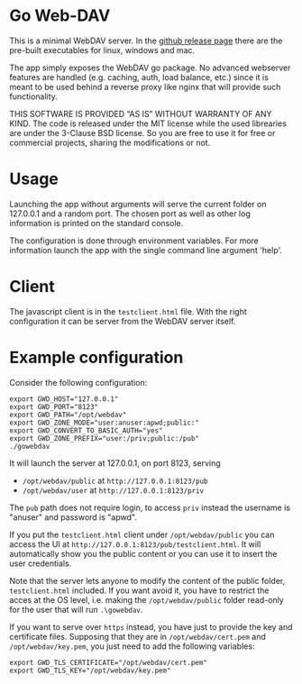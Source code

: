 
# Go Web-DAV

This is a minimal WebDAV server. In the [github release
page](https://github.com/pocomane/gowebdav/releases/latest) there are the pre-built
executables for linux, windows and mac.

The app simply exposes the WebDAV go package. No advanced webserver features are
handled (e.g. caching, auth, load balance, etc.) since it is meant to be used
behind a reverse proxy like nginx that will provide such functionality.

THIS SOFTWARE IS PROVIDED “AS IS” WITHOUT WARRANTY OF ANY KIND. The code is
released under the MIT license while the used librearies are under the 3-Clause
BSD license. So you are free to use it for free or commercial projects,
sharing the modifications or not.

# Usage

Launching the app without arguments will serve the current folder on 127.0.0.1
and a random port. The chosen port as well as other log information is printed
on the standard console.

The configuration is done through environment variables. For more information
launch the app with the single command line argument 'help'.

# Client

The javascript client is in the `testclient.html` file. With the right
configuration it can be server from the WebDAV server itself.

# Example configuration

Consider the following configuration:

~~~
export GWD_HOST="127.0.0.1"
export GWD_PORT="8123"
export GWD_PATH="/opt/webdav"
export GWD_ZONE_MODE="user:anuser:apwd;public:"
export GWD_CONVERT_TO_BASIC_AUTH="yes"
export GWD_ZONE_PREFIX="user:/priv;public:/pub"
./gowebdav
~~~

It will launch the server at 127.0.0.1, on port 8123, serving

- `/opt/webdav/public` at `http://127.0.0.1:8123/pub`
- `/opt/webdav/user` at `http://127.0.0.1:8123/priv`

The `pub` path does not require login, to access `priv` instead the username is
"anuser" and password is "apwd".

If you put the `testclient.html` client under `/opt/webdav/public` you can
access the UI at `http://127.0.0.1:8123/pub/testclient.html`. It will
automatically show you the public content or you can use it to insert the user
credentials.

Note that the server lets anyone to modify the content of the public folder,
`testclient.html` included. If you want avoid it, you have to restrict the
acces at the OS level, i.e. making the `/opt/webdav/public` folder read-only
for the user that will run `.\gowebdav`.

If you want to serve over `https` instead, you have just to provide the key and
certificate files. Supposing that they are in `/opt/webdav/cert.pem` and
`/opt/webdav/key.pem`, you just need to add the following variables:

~~~
export GWD_TLS_CERTIFICATE="/opt/webdav/cert.pem"
export GWD_TLS_KEY="/opt/webdav/key.pem"
~~~

